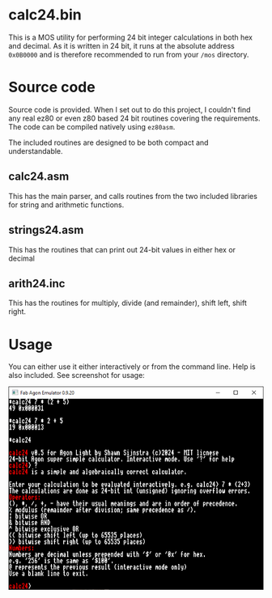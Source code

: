 # calc24.bin
This is a MOS utility for performing 24 bit integer calculations in both hex and decimal. As it is written in 24 bit, it runs at the absolute address `0x0B0000` and is therefore recommended to run from your `/mos` directory.

# Source code
Source code is provided. When I set out to do this project, I couldn't find any real ez80 or even z80 based 24 bit routines covering the requirements. The code can be compiled natively using `ez80asm`.

The included routines are designed to be both compact and understandable.
## calc24.asm
This has the main parser, and calls routines from the two included libraries for string and arithmetic functions.
## strings24.asm
This has the routines that can print out 24-bit values in either hex or decimal
## arith24.inc
This has the routines for multiply, divide (and remainder), shift left, shift right. 

# Usage
You can either use it either interactively or from the command line. Help is also included. See screenshot for usage:

![calc24 usage](calc24_Capture.PNG)

